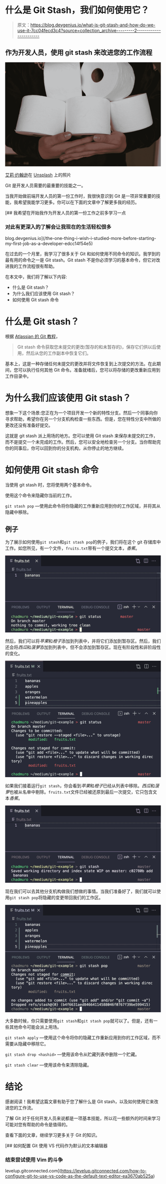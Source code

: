 # 什么是 Git Stash，我们如何使用它？

> 原文：<https://blog.devgenius.io/what-is-git-stash-and-how-do-we-use-it-7cc04fecd3c4?source=collection_archive---------2----------------------->

## 作为开发人员，使用 git stash 来改进您的工作流程

![](img/6ac39402973a4fdab323ad99267dffcf.png)

[艾莉·约翰逊](https://unsplash.com/@lejo?utm_source=medium&utm_medium=referral)在 [Unsplash](https://unsplash.com?utm_source=medium&utm_medium=referral) 上的照片

Git 是开发人员需要的最重要的技能之一。

当我开始做前端开发人员的第一份工作时，我很快意识到 Git 是一项非常重要的技能，我希望我能学习更多。你可以在下面的文章中了解更多我的经历。

[](/the-one-thing-i-wish-i-studied-more-before-starting-my-first-job-as-a-developer-edcc14f54e5) [## 我希望在开始我作为开发人员的第一份工作之前多学习一点

### 对此有更深入的了解会让我现在的生活轻松很多

blog.devgenius.io](/the-one-thing-i-wish-i-studied-more-before-starting-my-first-job-as-a-developer-edcc14f54e5) 

在过去的一个月里，我学习了很多关于 Git 和如何使用不同命令的知识。我学到的最有用的命令之一是 Git stash。Git stash 不是你必须学习的基本命令，但它对改进我的工作流程很有帮助。

在本文中，我们将了解以下内容:

*   什么是 Git stash？
*   为什么我们应该使用 Git stash？
*   如何使用 Git stash 命令

# 什么是 Git stash？

根据 [Atlassian 的 Git 教程](https://www.atlassian.com/git/tutorials/saving-changes/git-stash)，

> Git stash 命令获取您未提交的更改(暂存的和未暂存的)，保存它们供以后使用，然后从您的工作副本中恢复它们。

基本上，这是一种存储任何未提交的更改并将文件恢复到上次提交的方法。在此期间，您可以执行任何其他 Git 命令。准备就绪后，您可以将存储的更改重新应用到工作目录中。

# 为什么我们应该使用 Git stash？

想象一下这个场景:您正在为一个项目开发一个新的特性分支。然后一个同事向你寻求帮助，希望你在另一个分支机构检查一些东西。但是，您在特性分支中所做的更改还没有准备好提交。

这就是 git stash 派上用场的地方。您可以使用 Git stash 来保存未提交的工作，而不是提交一个未完成的工作。然后，您可以安全地检查另一个分支。当你帮助完你的同事后，你可以回到你的分支机构，从你停止的地方继续。

# 如何使用 Git stash 命令

当使用 git stash 时，您将使用两个基本命令。

使用这个命令来隐藏你当前的工作。

`git stash pop` —使用此命令将你隐藏的工作重新应用到你的工作区域，并将其从隐藏中移除。

## **例子**

为了展示如何使用`git stash`和`git stash pop`的例子，我们将在这个 git 存储库中工作。如您所见，有一个文件，`fruits.txt`带有一个提交文本，*香蕉*。

![](img/1fda7c9af57f4da7a917d8f6eb3c00be.png)

然后，我们可以将*苹果*和*橙子*添加到列表中，并将它们添加到暂存区。然后，我们还会将*西瓜*和*菠萝*添加到列表中，但不会添加到暂存区。现在有阶段性和非阶段性的变化。

![](img/fbc2041af7427993d58f3fe9e0ac275c.png)

如果我们接着运行`git stash`，你会看到*苹果*和*橙子*已经从列表中移除。*西瓜*和*菠萝*也被从名单中剔除。`fruits.txt`文件已经被还原到最后一次提交，它只包含文本*香蕉*。

![](img/cdbc9925c28a2bf46f7b5f190087601b.png)

现在我们可以去其他分支机构做我们想做的事情。当我们准备好了，我们就可以使用`git stash pop`将隐藏的变更带回我们的工作区。

![](img/1eb31cb0d691e835c6c41a5f19e35ab8.png)

大多数时候，你只需要使用`git stash`和`git stash pop`就可以了。但是，还有一些其他命令可能会派上用场。

`git stash apply` —使用这个命令将你的隐藏工作重新应用到你的工作区域，而不需要从隐藏中移除它。

`git stash drop <hashid>` —使用该命令从贮藏列表中删除一个贮藏。

`git stash clear` —使用该命令来清除隐藏。

# 结论

感谢阅读！我希望这篇文章有助于您了解什么是 Git stash，以及如何使用它来改进您的工作流。

了解 Git 对于任何开发人员来说都是一项基本技能，所以花一些额外的时间来学习可能对您有帮助的命令是值得的。

查看下面的文章，继续学习更多关于 Git 的知识。

[](https://levelup.gitconnected.com/how-to-configure-git-to-use-vs-code-as-the-default-text-editor-ea3670ab525a) [## 如何配置 Git 使用 VS 代码作为默认的文本编辑器

### 结束尝试使用 Vim 的斗争

levelup.gitconnected.com](https://levelup.gitconnected.com/how-to-configure-git-to-use-vs-code-as-the-default-text-editor-ea3670ab525a)